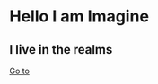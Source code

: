 # Hello I am Imagine
## I live in the realms






























[Go to](https://github.com/imaginationrealm/imaginationrealm/blob/main/README.md#i-live-in-the-realms)

